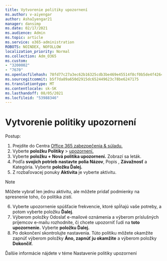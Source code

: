 ```yaml
---
title: Vytvorenie politiky upozornení
ms.author: v-aiyengar
author: AshaIyengar21
manager: dansimp
ms.date: 02/17/2021
ms.audience: Admin
ms.topic: article
ms.service: o365-administration
ROBOTS: NOINDEX, NOFOLLOW
localization_priority: Normal
ms.collection: Adm_O365
ms.custom:
- "3200002"
- "7670"
ms.openlocfilehash: 78fd77c27a3ec62b16325cdb3be469e45514f8cf0b5de4f4264f080b23627eef
ms.sourcegitcommit: b5f7da89a650d2915dc652449623c78be6247175
ms.translationtype: MT
ms.contentlocale: sk-SK
ms.lasthandoff: 08/05/2021
ms.locfileid: "53988346"
---
```

# <a name="create-an-alert-policy"></a>Vytvorenie politiky upozornení

Postup:

1. Prejdite do Centra [Office 365 zabezpečenia & súladu.](https://go.microsoft.com/fwlink/p/?linkid=2077143)
1. Vyberte **položku Politiky**  >  [upozornení.](https://go.microsoft.com/fwlink/?linkid=2103208)
1. Vyberte **položku + Nová politika upozornení.** Zobrazí sa leták.
1. Podľa **svojich potrieb** **nastavte** **polia Názov**, Popis , **Závažnosť** a Kategória. Vyberte **položku Ďalej.**
1. Z rozbaľovacej ponuky **Aktivita** je vyberte aktivitu.
> [!NOTE]
>  Môžete vybrať len jednu aktivitu, ale môžete pridať podmienky na spresnenie toho, čo politika zistí.
6. Vyberte upozornenie spúšťacie frekvencie, ktoré spĺňajú vaše potreby, a potom vyberte položku **Ďalej**.
7. Výberom položky Odoslať e-mailové oznámenia a  výberom príslušných príjemcov e-mailu rozhodnite, či chcete upozorniť ľudí na **toto upozornenie.** Vyberte **položku Ďalej.**
8. Po dokončení skontrolujte nastavenia. Túto politiku môžete okamžite zapnúť výberom položky **Áno, zapnúť ju okamžite** a výberom položky **Dokončiť**.

Ďalšie informácie nájdete v téme Nastavenie politiky upozornení


